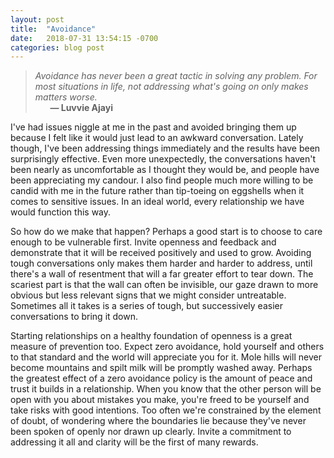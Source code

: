 ```yaml
---
layout: post
title:  "Avoidance"
date:   2018-07-31 13:54:15 -0700
categories: blog post
---
```


>*Avoidance has never been a great tactic in solving any problem. For most situations in life, not addressing what's going on only makes matters worse.* 
 <br>&nbsp;&nbsp;&nbsp;&nbsp;&nbsp;&nbsp;__&mdash; Luvvie Ajayi__ 

I've had issues niggle at me in the past and avoided bringing them up because I felt like it would just lead to an awkward conversation. Lately though, I've been addressing things immediately and the results have been surprisingly effective. Even more unexpectedly, the conversations haven't been nearly as uncomfortable as I thought they would be, and people have been appreciating my candour. I also find people much more willing to be candid with me in the future rather than tip-toeing on eggshells when it comes to sensitive issues. In an ideal world, every relationship we have would function this way. 

So how do we make that happen? Perhaps a good start is to choose to care enough to be vulnerable first. Invite openness and feedback and demonstrate that it will be received positively and used to grow. Avoiding tough conversations only makes them harder and harder to address, until there's a wall of resentment that will a far greater effort to tear down. The scariest part is that the wall can often be invisible, our gaze drawn to more obvious but less relevant signs that we might consider untreatable. Sometimes all it takes is a series of tough, but successively easier conversations to bring it down. 

Starting relationships on a healthy foundation of openness is a great measure of prevention too. Expect zero avoidance, hold yourself and others to that standard and the world will appreciate you for it. Mole hills will never become mountains and spilt milk will be promptly washed away. Perhaps the greatest effect of a zero avoidance policy is the amount of peace and trust it builds in a relationship. When you know that the other person will be open with you about mistakes you make, you're freed to be yourself and take risks with good intentions. Too often we're constrained by the element of doubt, of wondering where the boundaries lie because they've never been spoken of openly nor drawn up clearly. Invite a commitment to addressing it all and clarity will be the first of many rewards.   











